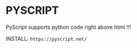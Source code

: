 
# PYSCRIPT

PyScript supports python code right above html !!!

INSTALL: `https://pyscript.net/`  
